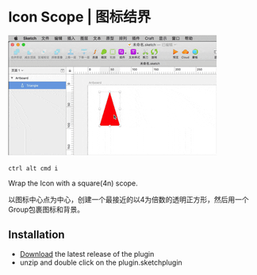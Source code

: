 # Icon Scope | 图标结界

![iconScope-demo](./img/scopeIcon.gif)

`ctrl alt cmd i`

Wrap the Icon with a square(4n) scope.

以图标中心点为中心，创建一个最接近的以4为倍数的透明正方形，然后用一个Group包裹图标和背景。

## Installation

- [Download](../../releases/latest/download/plugin.sketchplugin.zip) the latest release of the plugin
- unzip and double click on the plugin.sketchplugin
